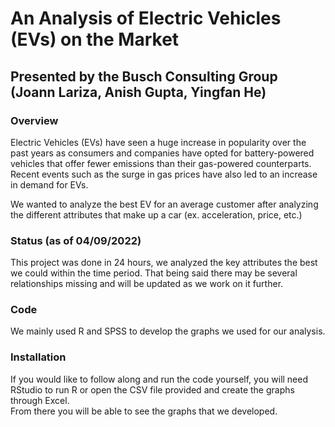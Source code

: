 # An Analysis of Electric Vehicles (EVs) on the Market 
## Presented by the Busch Consulting Group (Joann Lariza, Anish Gupta, Yingfan He)

### Overview 
Electric Vehicles (EVs) have seen a huge increase in popularity over the past years as consumers and companies have opted for battery-powered vehicles that offer fewer emissions than their gas-powered counterparts. Recent events such as the surge in gas prices have also led to an increase in demand for EVs. 

We wanted to analyze the best EV for an average customer after analyzing the different attributes that make up a car (ex. acceleration, price, etc.)

### Status (as of 04/09/2022)
This project was done in 24 hours, we analyzed the key attributes the best we could within the time period. That being said there may be several relationships missing and will be updated as we work on it further. 

### Code
We mainly used R and SPSS to develop the graphs we used for our analysis. 

### Installation
If you would like to follow along and run the code yourself, you will need RStudio to run R or open the CSV file provided and create the graphs through Excel.  
From there you will be able to see the graphs that we developed. 

